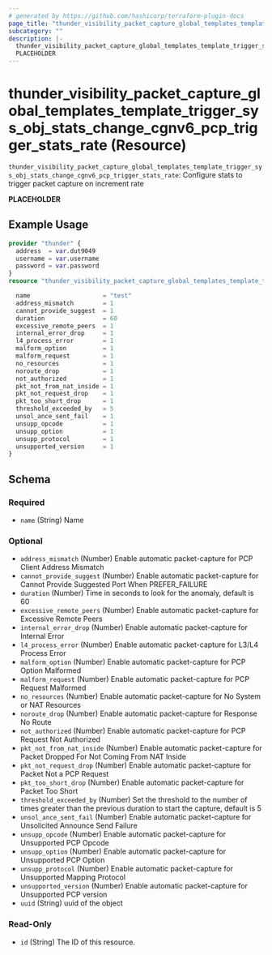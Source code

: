 ```yaml
---
# generated by https://github.com/hashicorp/terraform-plugin-docs
page_title: "thunder_visibility_packet_capture_global_templates_template_trigger_sys_obj_stats_change_cgnv6_pcp_trigger_stats_rate Resource - terraform-provider-thunder"
subcategory: ""
description: |-
  thunder_visibility_packet_capture_global_templates_template_trigger_sys_obj_stats_change_cgnv6_pcp_trigger_stats_rate: Configure stats to trigger packet capture on increment rate
  PLACEHOLDER
---
```


# thunder_visibility_packet_capture_global_templates_template_trigger_sys_obj_stats_change_cgnv6_pcp_trigger_stats_rate (Resource)

`thunder_visibility_packet_capture_global_templates_template_trigger_sys_obj_stats_change_cgnv6_pcp_trigger_stats_rate`: Configure stats to trigger packet capture on increment rate

__PLACEHOLDER__

## Example Usage

```terraform
provider "thunder" {
  address  = var.dut9049
  username = var.username
  password = var.password
}
resource "thunder_visibility_packet_capture_global_templates_template_trigger_sys_obj_stats_change_cgnv6_pcp_trigger_stats_rate" "thunder_visibility_packet_capture_global_templates_template_trigger_sys_obj_stats_change_cgnv6_pcp_trigger_stats_rate" {

  name                    = "test"
  address_mismatch        = 1
  cannot_provide_suggest  = 1
  duration                = 60
  excessive_remote_peers  = 1
  internal_error_drop     = 1
  l4_process_error        = 1
  malform_option          = 1
  malform_request         = 1
  no_resources            = 1
  noroute_drop            = 1
  not_authorized          = 1
  pkt_not_from_nat_inside = 1
  pkt_not_request_drop    = 1
  pkt_too_short_drop      = 1
  threshold_exceeded_by   = 5
  unsol_ance_sent_fail    = 1
  unsupp_opcode           = 1
  unsupp_option           = 1
  unsupp_protocol         = 1
  unsupported_version     = 1
}
```

<!-- schema generated by tfplugindocs -->
## Schema

### Required

- `name` (String) Name

### Optional

- `address_mismatch` (Number) Enable automatic packet-capture for PCP Client Address Mismatch
- `cannot_provide_suggest` (Number) Enable automatic packet-capture for Cannot Provide Suggested Port When PREFER_FAILURE
- `duration` (Number) Time in seconds to look for the anomaly, default is 60
- `excessive_remote_peers` (Number) Enable automatic packet-capture for Excessive Remote Peers
- `internal_error_drop` (Number) Enable automatic packet-capture for Internal Error
- `l4_process_error` (Number) Enable automatic packet-capture for L3/L4 Process Error
- `malform_option` (Number) Enable automatic packet-capture for PCP Option Malformed
- `malform_request` (Number) Enable automatic packet-capture for PCP Request Malformed
- `no_resources` (Number) Enable automatic packet-capture for No System or NAT Resources
- `noroute_drop` (Number) Enable automatic packet-capture for Response No Route
- `not_authorized` (Number) Enable automatic packet-capture for PCP Request Not Authorized
- `pkt_not_from_nat_inside` (Number) Enable automatic packet-capture for Packet Dropped For Not Coming From NAT Inside
- `pkt_not_request_drop` (Number) Enable automatic packet-capture for Packet Not a PCP Request
- `pkt_too_short_drop` (Number) Enable automatic packet-capture for Packet Too Short
- `threshold_exceeded_by` (Number) Set the threshold to the number of times greater than the previous duration to start the capture, default is 5
- `unsol_ance_sent_fail` (Number) Enable automatic packet-capture for Unsolicited Announce Send Failure
- `unsupp_opcode` (Number) Enable automatic packet-capture for Unsupported PCP Opcode
- `unsupp_option` (Number) Enable automatic packet-capture for Unsupported PCP Option
- `unsupp_protocol` (Number) Enable automatic packet-capture for Unsupported Mapping Protocol
- `unsupported_version` (Number) Enable automatic packet-capture for Unsupported PCP version
- `uuid` (String) uuid of the object

### Read-Only

- `id` (String) The ID of this resource.


